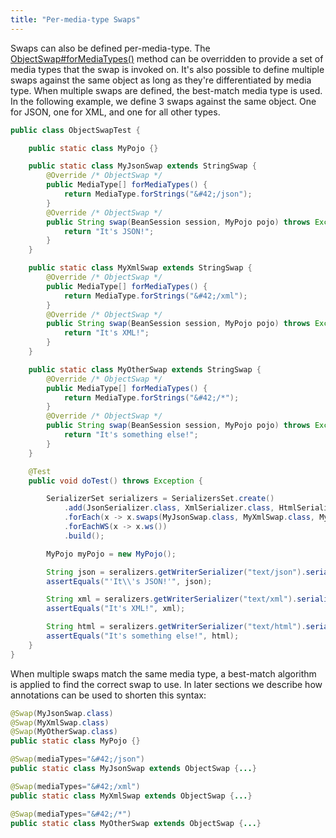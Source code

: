 ```yaml
---
title: "Per-media-type Swaps"
---
```


Swaps can also be defined per-media-type.
The [ObjectSwap#forMediaTypes()](../apidocs/org/apache/juneau/swap/ObjectSwap.html#forMediaTypes()) method can be overridden to
provide a set of media types that the swap is invoked on.
It's also possible to define multiple swaps against the same object as long as they're differentiated
by media type.
When multiple swaps are defined, the best-match media type is used.
In the following example, we define 3 swaps against the same object.
One for JSON, one for XML, and one for all other types.

```java
public class ObjectSwapTest {

    public static class MyPojo {}

    public static class MyJsonSwap extends StringSwap {
        @Override /* ObjectSwap */
        public MediaType[] forMediaTypes() {
            return MediaType.forStrings("&#42;/json");
        }
        @Override /* ObjectSwap */
        public String swap(BeanSession session, MyPojo pojo) throws Exception {
            return "It's JSON!";
        }
    }

    public static class MyXmlSwap extends StringSwap {
        @Override /* ObjectSwap */
        public MediaType[] forMediaTypes() {
            return MediaType.forStrings("&#42;/xml");
        }
        @Override /* ObjectSwap */
        public String swap(BeanSession session, MyPojo pojo) throws Exception {
            return "It's XML!";
        }
    }

    public static class MyOtherSwap extends StringSwap {
        @Override /* ObjectSwap */
        public MediaType[] forMediaTypes() {
            return MediaType.forStrings("&#42;/*");
        }
        @Override /* ObjectSwap */
        public String swap(BeanSession session, MyPojo pojo) throws Exception {
            return "It's something else!";
        }
    }

    @Test
    public void doTest() throws Exception {

        SerializerSet serializers = SerializersSet.create()
            .add(JsonSerializer.class, XmlSerializer.class, HtmlSerializer.class)
            .forEach(x -> x.swaps(MyJsonSwap.class, MyXmlSwap.class, MyOtherSwap.class))
            .forEachWS(x -> x.ws())
            .build();

        MyPojo myPojo = new MyPojo();

        String json = seralizers.getWriterSerializer("text/json").serialize(myPojo);
        assertEquals("'It\\'s JSON!'", json);

        String xml = seralizers.getWriterSerializer("text/xml").serialize(myPojo);
        assertEquals("It's XML!", xml);

        String html = seralizers.getWriterSerializer("text/html").serialize(myPojo);
        assertEquals("It's something else!", html);
    }
}
```


When multiple swaps match the same media type, a best-match algorithm is applied to find the correct
swap to use.
In later sections we describe how annotations can be used to shorten this syntax:

```java
@Swap(MyJsonSwap.class)
@Swap(MyXmlSwap.class)
@Swap(MyOtherSwap.class)
public static class MyPojo {}

@Swap(mediaTypes="&#42;/json")
public static class MyJsonSwap extends ObjectSwap {...}

@Swap(mediaTypes="&#42;/xml")
public static class MyXmlSwap extends ObjectSwap {...}

@Swap(mediaTypes="&#42;/*")
public static class MyOtherSwap extends ObjectSwap {...}

```
